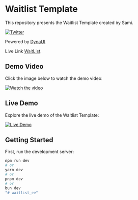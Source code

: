 # Waitlist Template

This repository presents the Waitlist Template created by Sami.

[![Twitter](https://img.shields.io/twitter/follow/DynauiDesign?style=social)](https://twitter.com/DynauiDesign)

Powered by [DynaUI](https://www.dynaui.design/).

Live Link [WaitList](https://waitlist-template-1s9wxifi4-samicostoxs-projects.vercel.app/).

## Demo Video

Click the image below to watch the demo video:

[![Watch the video](https://res.cloudinary.com/dl2adjye7/image/upload/v1719665629/Screenshot_2024-06-29_at_13.52.54_cmjmyf.png)](https://youtu.be/MZbj8zKEFsE)

## Live Demo

Explore the live demo of the Waitlist Template:

[![Live Demo](https://img.shields.io/badge/Live%20Demo-Visit%20Now-blue)](https://waitlist-template-1s9wxifi4-samicostoxs-projects.vercel.app/)

## Getting Started

First, run the development server:

```bash
npm run dev
# or
yarn dev
# or
pnpm dev
# or
bun dev
"# waitlist_ee" 
